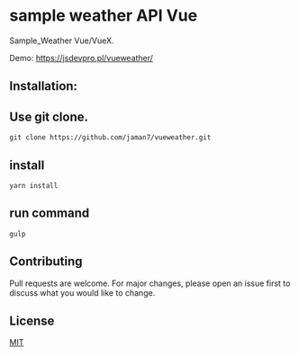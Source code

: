 # sample weather API Vue
Sample_Weather Vue/VueX.

Demo: https://jsdevpro.pl/vueweather/

## Installation:

## Use git clone.
```
git clone https://github.com/jaman7/vueweather.git
```
## install
```
yarn install
```

## run command

```
gulp
```

## Contributing
Pull requests are welcome. For major changes, please open an issue first to discuss what you would like to change.

## License
[MIT](https://choosealicense.com/licenses/mit/)
